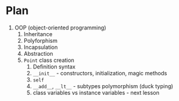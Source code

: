 # Plan
1. OOP (object-oriented programming)
    1. Inheritance
    2. Polyforphism
    3. Incapsulation
    4. Abstraction
    5. `Point` class creation
        1. Definition syntax
        2. `__init__` - constructors, initialization, magic methods
        3. `self`
        4. `__add__`, `__lt__` - subtypes polymorphism (duck typing)
        5. class variables vs instance variables - next lesson
